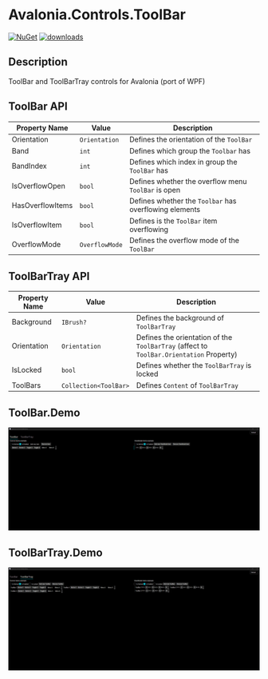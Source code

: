 # Avalonia.Controls.ToolBar

[![NuGet](https://img.shields.io/nuget/v/AvaloniaControlsToolBar)](https://www.nuget.org/packages/AvaloniaControlsToolBar) [![downloads](https://img.shields.io/nuget/dt/AvaloniaControlsToolBar)](https://www.nuget.org/packages/AvaloniaControlsToolBar)

## Description

ToolBar and ToolBarTray controls for Avalonia (port of WPF)

## ToolBar API

| Property Name    | Value          | Description                                            |
|------------------|----------------|--------------------------------------------------------|
| Orientation      | `Orientation`  | Defines the orientation of the `ToolBar`               |
| Band             | `int`          | Defines which group the `Toolbar` has                  |
| BandIndex        | `int`          | Defines which index in group the `ToolBar` has         |
| IsOverflowOpen   | `bool`         | Defines whether the overflow menu `ToolBar` is open    |
| HasOverflowItems | `bool`         | Defines whether the `Toolbar` has overflowing elements |
| IsOverflowItem   | `bool`         | Defines is the `ToolBar` item overflowing              |
| OverflowMode     | `OverflowMode` | Defines the overflow mode of the `ToolBar`             |

## ToolBarTray API

| Property Name | Value                 | Description                                                                             |
|---------------|-----------------------|-----------------------------------------------------------------------------------------|
| Background    | `IBrush?`             | Defines the background of `ToolBarTray`                                                 |
| Orientation   | `Orientation`         | Defines the orientation of the `ToolBarTray` (affect to `ToolBar.Orientation` Property) |
| IsLocked      | `bool`                | Defines whether the `ToolBarTray` is locked                                             |
| ToolBars      | `Collection<ToolBar>` | Defines `Content` of `ToolBarTray`                                                      |

## ToolBar.Demo

![](https://github.com/Tulesha/Avalonia.Controls.ToolBar/blob/main/.github/workflows/ToolBarSample.gif)

## ToolBarTray.Demo

![](https://github.com/Tulesha/Avalonia.Controls.ToolBar/blob/main/.github/workflows/ToolBarTraySample.gif)
